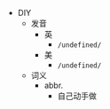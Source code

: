 - DIY
  - 发音
    - 英
      - `/undefined/`
    - 美
      - `/undefined/`
  - 词义
    - abbr.
      - 自己动手做
